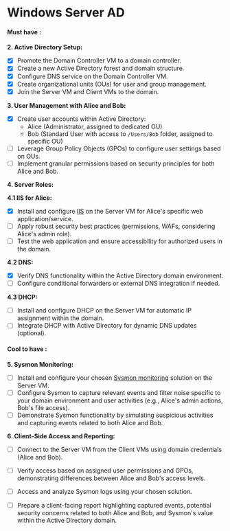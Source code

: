 # Windows Server AD 

#### **Must have** : 

**2. Active Directory Setup:**

- [x] Promote the Domain Controller VM to a domain controller.
- [x] Create a new Active Directory forest and domain structure.
- [x] Configure DNS service on the Domain Controller VM.
- [x] Create organizational units (OUs) for user and group management.
- [x] Join the Server VM and Client VMs to the domain.

**3. User Management with Alice and Bob:**

- [x] Create user accounts within Active Directory:
  - Alice (Administrator, assigned to dedicated OU)
  - Bob (Standard User with access to `/Users/Bob` folder, assigned to specific OU)
- [ ] Leverage Group Policy Objects (GPOs) to configure user settings based on OUs.
- [ ] Implement granular permissions based on security principles for both Alice and Bob.

**4. Server Roles:**

**4.1 IIS for Alice:**

- [x] Install and configure [IIS](https://www.iis.net/overview) on the Server VM for Alice's specific web application/service.
- [ ] Apply robust security best practices (permissions, WAFs, considering Alice's admin role).
- [ ] Test the web application and ensure accessibility for authorized users in the domain.

**4.2 DNS:**

- [x] Verify DNS functionality within the Active Directory domain environment.
- [ ] Configure conditional forwarders or external DNS integration if needed.

**4.3 DHCP:**

- [ ] Install and configure DHCP on the Server VM for automatic IP assignment within the domain.
- [ ] Integrate DHCP with Active Directory for dynamic DNS updates (optional).

#### **Cool to have** :

**5. Sysmon Monitoring:**

- [ ] Install and configure your chosen [Sysmon monitoring](https://syedhasan010.medium.com/sysmon-how-to-setup-configure-and-analyze-the-system-monitors-events-930e9add78d) solution on the Server VM.
- [ ] Configure Sysmon to capture relevant events and filter noise specific to your domain environment and user activities (e.g., Alice's admin actions, Bob's file access).
- [ ] Demonstrate Sysmon functionality by simulating suspicious activities and capturing events related to both Alice and Bob.

**6. Client-Side Access and Reporting:**

- [ ] Connect to the Server VM from the Client VMs using domain credentials (Alice and Bob).
- [ ] Verify access based on assigned user permissions and GPOs, demonstrating differences between Alice and Bob's access levels.
- [ ] Access and analyze Sysmon logs using your chosen solution.
- [ ] Prepare a client-facing report highlighting captured events, potential security concerns related to both Alice and Bob, and Sysmon's value within the Active Directory domain.

